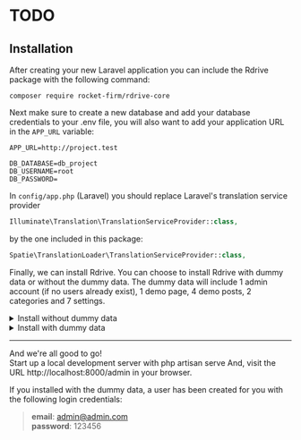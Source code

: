 # TODO
## Installation
After creating your new Laravel application you can include the Rdrive package with the following command:
```shell
composer require rocket-firm/rdrive-core
```

Next make sure to create a new database and add your database credentials to your .env file, you will also want to add your application URL in the `APP_URL` variable:
```dotenv
APP_URL=http://project.test

DB_DATABASE=db_project
DB_USERNAME=root
DB_PASSWORD=
```

In `config/app.php` (Laravel) you should replace Laravel's translation service provider

```php
Illuminate\Translation\TranslationServiceProvider::class,
```

by the one included in this package:

```php
Spatie\TranslationLoader\TranslationServiceProvider::class,
```

Finally, we can install Rdrive. You can choose to install Rdrive with dummy data or without the dummy data. The dummy data will include 1 admin account (if no users already exist), 1 demo page, 4 demo posts, 2 categories and 7 settings.  

<details>
  <summary>Install without dummy data</summary>
  
```shell
php artisan rdrive:install
  
php artisan migrate
```
</details>

<details>
  <summary>Install with dummy data</summary>
  
```shell
php artisan rdrive:install --with-dummy

php artisan migrate

composer dump-autoload

php artisan db:seed --class=RdriveDummyDatabaseSeeder
```

Then add these dummy routes in your `api.php` file:
```php
Route::apiResources(['countries' => 'API\Admin\CountryController']);
```
</details>

---

And we're all good to go!  
Start up a local development server with php artisan serve And, visit the URL http://localhost:8000/admin in your browser.  

If you installed with the dummy data, a user has been created for you with the following login credentials:
> **email**: admin@admin.com  
> **password**: 123456

